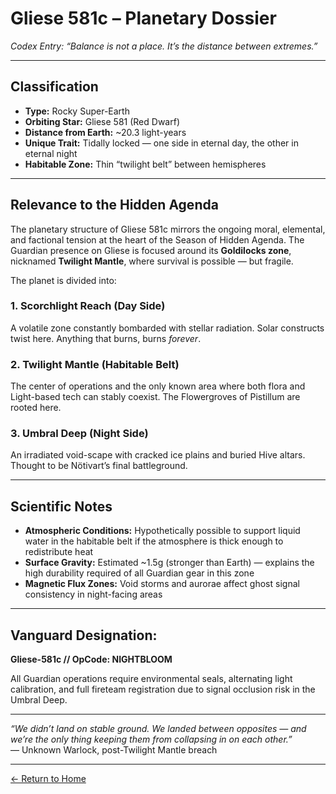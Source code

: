 
# Gliese 581c – Planetary Dossier  
*Codex Entry: “Balance is not a place. It’s the distance between extremes.”*

---

## Classification  
- **Type:** Rocky Super-Earth  
- **Orbiting Star:** Gliese 581 (Red Dwarf)  
- **Distance from Earth:** ~20.3 light-years  
- **Unique Trait:** Tidally locked — one side in eternal day, the other in eternal night  
- **Habitable Zone:** Thin “twilight belt” between hemispheres

---

## Relevance to the Hidden Agenda  
The planetary structure of Gliese 581c mirrors the ongoing moral, elemental, and factional tension at the heart of the Season of Hidden Agenda. The Guardian presence on Gliese is focused around its **Goldilocks zone**, nicknamed **Twilight Mantle**, where survival is possible — but fragile.

The planet is divided into:

### **1. Scorchlight Reach (Day Side)**  
A volatile zone constantly bombarded with stellar radiation. Solar constructs twist here. Anything that burns, burns *forever*.

### **2. Twilight Mantle (Habitable Belt)**  
The center of operations and the only known area where both flora and Light-based tech can stably coexist. The Flowergroves of Pistillum are rooted here.

### **3. Umbral Deep (Night Side)**  
An irradiated void-scape with cracked ice plains and buried Hive altars. Thought to be Nötivart’s final battleground.

---

## Scientific Notes  
- **Atmospheric Conditions:** Hypothetically possible to support liquid water in the habitable belt if the atmosphere is thick enough to redistribute heat  
- **Surface Gravity:** Estimated ~1.5g (stronger than Earth) — explains the high durability required of all Guardian gear in this zone  
- **Magnetic Flux Zones:** Void storms and aurorae affect ghost signal consistency in night-facing areas

---

## Vanguard Designation:  
**Gliese-581c // OpCode: NIGHTBLOOM**

All Guardian operations require environmental seals, alternating light calibration, and full fireteam registration due to signal occlusion risk in the Umbral Deep.

---

*“We didn’t land on stable ground. We landed between opposites — and we’re the only thing keeping them from collapsing in on each other.”*  
— Unknown Warlock, post-Twilight Mantle breach

---
[← Return to Home](./index.md)
